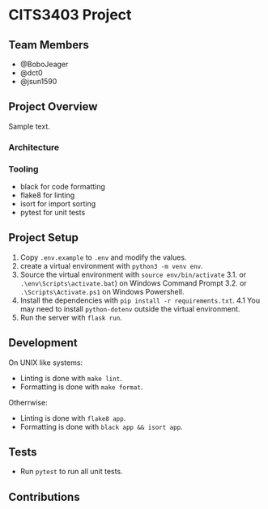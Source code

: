 # CITS3403 Project

## Team Members

- @BoboJeager
- @dct0
- @jsun1590

## Project Overview

Sample text.

### Architecture

### Tooling

- black for code formatting
- flake8 for linting
- isort for import sorting
- pytest for unit tests

## Project Setup

1. Copy `.env.example` to `.env` and modify the values.
2. create a virtual environment with `python3 -m venv env`.
3. Source the virtual environment with `source env/bin/activate`
  3.1. or `.\env\Scripts\activate.bat`) on Windows Command Prompt
  3.2. or `.\Scripts\Activate.ps1` on Windows Powershell.
4. Install the dependencies with `pip install -r requirements.txt`.
  4.1 You may need to install `python-dotenv` outside the virtual environment.
5. Run the server with `flask run`.

## Development

On UNIX like systems:

- Linting is done with `make lint`.
- Formatting is done with `make format`.

Otherrwise:

- Linting is done with `flake8 app`.
- Formatting is done with `black app && isort app`.

## Tests

- Run `pytest` to run all unit tests.

## Contributions
